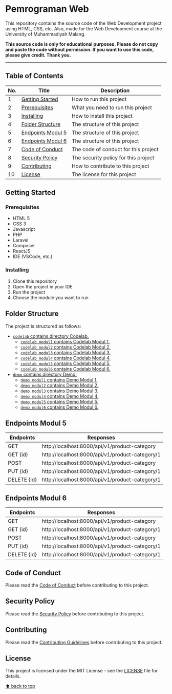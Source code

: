 # Pemrograman Web

<!-- [![GitHub license](https://img.shields.io/github/license/rizkyhaksono/pemrograman-fungsional)](https://github.com/rizkyhaksono/pemrograman-fungsional/blob/main/LICENSE)
[![GitHub stars](https://img.shields.io/github/stars/rizkyhaksono/pemrograman-fungsional)]()
[![GitHub forks](https://img.shields.io/github/forks/rizkyhaksono/pemrograman-fungsional)]()
[![GitHub issues](https://img.shields.io/github/issues/rizkyhaksono/pemrograman-fungsional)]()
[![GitHub pull requests](https://img.shields.io/github/issues-pr/rizkyhaksono/pemrograman-fungsional)]()
[![GitHub contributors](https://img.shields.io/github/contributors/rizkyhaksono/pemrograman-fungsional)]()
[![GitHub last commit](https://img.shields.io/github/last-commit/rizkyhaksono/pemrograman-fungsional)]()
[![GitHub commit activity](https://img.shields.io/github/commit-activity/m/rizkyhaksono/pemrograman-fungsional)]()
[![GitHub repo size](https://img.shields.io/github/repo-size/rizkyhaksono/pemrograman-fungsional)]()
[![GitHub code size in bytes](https://img.shields.io/github/languages/code-size/rizkyhaksono/pemrograman-fungsional)]()
[![GitHub language count](https://img.shields.io/github/languages/count/rizkyhaksono/pemrograman-fungsional)]()
[![GitHub top language](https://img.shields.io/github/languages/top/rizkyhaksono/pemrograman-fungsional)]()
[![GitHub release (latest by date)](https://img.shields.io/github/v/release/rizkyhaksono/pemrograman-fungsional)]()
[![GitHub all releases](https://img.shields.io/github/downloads/rizkyhaksono/pemrograman-fungsional/total)]()
[![GitHub search hit counter](https://img.shields.io/github/search/rizkyhaksono/pemrograman-fungsional/pemrograman-fungsional)]()
[![GitHub followers](https://img.shields.io/github/followers/rizkyhaksono?style=social)]()
[![GitHub watchers](https://img.shields.io/github/watchers/rizkyhaksono/pemrograman-fungsional?style=social)]()
[![GitHub issues](https://img.shields.io/github/issues/rizkyhaksono/pemrograman-fungsional?style=social)]() -->

This repository contains the source code of the Web Development project using HTML, CSS, etc. Also, made for the Web Development course at the University of Muhammadiyah Malang.

<b>This source code is only for educational purposes. Please do not copy and paste the code without permission. If you want to use this code, please give credit. Thank you.</b>

---

## Table of Contents

| No. | Title                                   | Description                          |
| --- | --------------------------------------- | ------------------------------------ |
| 1   | [Getting Started](#getting-started)     | How to run this project              |
| 2   | [Prerequisites](#prerequisites)         | What you need to run this project    |
| 3   | [Installing](#installing)               | How to install this project          |
| 4   | [Folder Structure](#folder-structure)   | The structure of this project        |
| 5   | [Endpoints Modul 5](#endpoints-modul-5) | The structure of this project        |
| 6   | [Endpoints Modul 6](#endpoints-modul-6) | The structure of this project        |
| 7   | [Code of Conduct](#code-of-conduct)     | The code of conduct for this project |
| 8   | [Security Policy](#security-policy)     | The security policy for this project |
| 9   | [Contributing](#contributing)           | How to contribute to this project    |
| 10  | [License](#license)                     | The license for this project         |

## Getting Started

### Prerequisites

- HTML 5
- CSS 3
- Javascript
- PHP
- Laravel
- Composer
- ReactJS
- IDE (VSCode, etc.)

### Installing

1. Clone this repository
2. Open the project in your IDE
3. Run the project
4. Choose the module you want to run

## Folder Structure

The project is structured as follows:

- [`codelab` contains directory Codelab.](https://github.com/rizkyhaksono/pemrograman-web/tree/main/codelab)
  - [`codelab modul1` contains Codelab Modul 1.](https://github.com/rizkyhaksono/pemrograman-web/tree/main/codelab/modul1)
  - [`codelab modul2` contains Codelab Modul 2.](https://github.com/rizkyhaksono/pemrograman-web/tree/main/codelab/modul2)
  - [`codelab modul3` contains Codelab Modul 3.](https://github.com/rizkyhaksono/pemrograman-web/tree/main/codelab)
  - [`codelab modul4` contains Codelab Modul 4.](https://github.com/rizkyhaksono/pemrograman-web/tree/main/codelab/modul4)
  - [`codelab modul5` contains Codelab Modul 5.](https://github.com/rizkyhaksono/pemrograman-web/tree/main/codelab/modul5/app)
  - [`codelab modul6` contains Codelab Modul 6.](https://github.com/rizkyhaksono/pemrograman-web/tree/main/codelab/modul6/praktikum-laravel)
- [`demo` contains directory Demo.](https://github.com/rizkyhaksono/pemrograman-web/tree/main/demo)
  - [`demo modul1` contains Demo Modul 1.](https://github.com/rizkyhaksono/pemrograman-web/tree/main/demo/modul1)
  - [`demo modul2` contains Demo Modul 2.](https://github.com/rizkyhaksono/pemrograman-web/tree/main/demo/modul2)
  - [`demo modul3` contains Demo Modul 3.](https://github.com/rizkyhaksono/pemrograman-web/tree/main/demo)
  - [`demo modul4` contains Demo Modul 4.](https://github.com/rizkyhaksono/pemrograman-web/tree/main/demo)
  - [`demo modul5` contains Demo Modul 5.](https://github.com/rizkyhaksono/pemrograman-web/tree/main/demo)
  - [`demo modul6` contains Demo Modul 6.](https://github.com/rizkyhaksono/pemrograman-web/tree/main/demo)

## Endpoints Modul 5

| Endpoints   | Responses                                       |
| ----------- | ----------------------------------------------- |
| GET         | http://localhost:8000/api/v1/product-category   |
| GET {id}    | http://localhost:8000/api/v1/product-category/1 |
| POST        | http://localhost:8000/api/v1/product-category   |
| PUT {id}    | http://localhost:8000/api/v1/product-category/1 |
| DELETE {id} | http://localhost:8000/api/v1/product-category/1 |

## Endpoints Modul 6

| Endpoints   | Responses                                       |
| ----------- | ----------------------------------------------- |
| GET         | http://localhost:8000/api/v1/product-category   |
| GET {id}    | http://localhost:8000/api/v1/product-category/1 |
| POST        | http://localhost:8000/api/v1/product-category   |
| PUT {id}    | http://localhost:8000/api/v1/product-category/1 |
| DELETE {id} | http://localhost:8000/api/v1/product-category/1 |

## Code of Conduct

Please read the [Code of Conduct]() before contributing to this project.

## Security Policy

Please read the [Security Policy]() before contributing to this project.

## Contributing

Please read the [Contributing Guidelines]() before contributing to this project.

## License

This project is licensed under the MIT License - see the [LICENSE](https://github.com/rizkyhaksono/pemrograman-web/blob/main/LICENSE) file for details.

<!-- ## Acknowledgments -->

[⬆ back to top](#table-of-contents)

[//]: # "This README was generated with ❤️ by rizkyhaksono"

